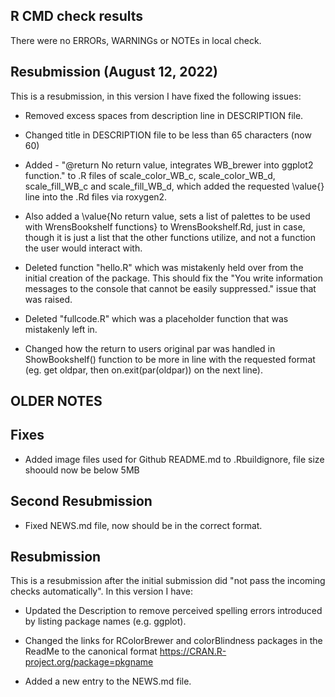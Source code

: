 ## R CMD check results
There were no ERRORs, WARNINGs or NOTEs in local check.

## Resubmission (August 12, 2022)
This is a resubmission, in this version I have fixed the following issues:

* Removed excess spaces from description line in DESCRIPTION file.

* Changed title in DESCRIPTION file to be less than 65 characters (now 60)

* Added - "@return No return value, integrates WB_brewer into ggplot2 function." to .R files of scale_color_WB_c, scale_color_WB_d, scale_fill_WB_c and scale_fill_WB_d, which added the requested \value{} line into the .Rd files via roxygen2. 

* Also added a \value{No return value, sets a list of palettes to be used with WrensBookshelf functions} to WrensBookshelf.Rd, just in case, though it is just a list that the other functions utilize, and not a function the user would interact with.

* Deleted function "hello.R" which was mistakenly held over from the initial creation of the package. This should fix the "You write information messages to the console that cannot be easily suppressed." issue that was raised. 

* Deleted "fullcode.R" which was a placeholder function that was mistakenly left in.

* Changed how the return to users original par was handled in ShowBookshelf() function to be more in line with the requested format (eg. get oldpar, then on.exit(par(oldpar)) on the next line).



## OLDER NOTES
## Fixes
* Added image files used for Github README.md to .Rbuildignore, file size shoould now be below 5MB

## Second Resubmission
* Fixed NEWS.md file, now should be in the correct format.

## Resubmission
This is a resubmission after the initial submission did "not pass the incoming checks automatically". In this version I have:

* Updated the Description to remove perceived spelling errors introduced by listing package names (e.g. ggplot).

* Changed the links for RColorBrewer and colorBlindness packages in the ReadMe to the canonical format https://CRAN.R-project.org/package=pkgname

* Added a new entry to the NEWS.md file.
